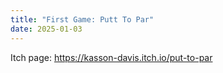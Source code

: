 ```yaml
---
title: "First Game: Putt To Par" 
date: 2025-01-03
---
```

Itch page: https://kasson-davis.itch.io/put-to-par
